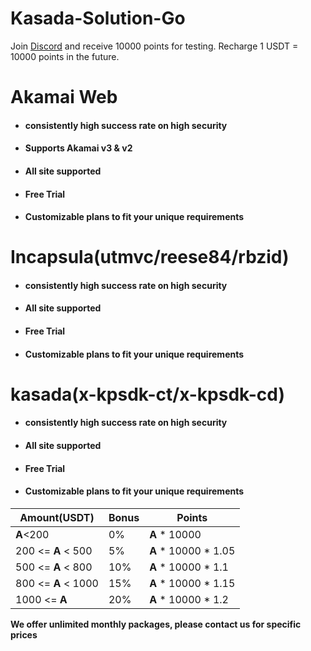 # Kasada-Solution-Go
Join [Discord](https://discord.gg/TCWWpH2Gy2) and receive 10000 points for testing. Recharge 1 USDT = 10000 points in the future.
# Akamai Web
- #### consistently high success rate on high security
- #### Supports Akamai v3 & v2
- #### All site supported
- ####  Free Trial
- #### Customizable plans to fit your unique requirements
#  Incapsula(utmvc/reese84/rbzid)
- #### consistently high success rate on high security
- #### All site supported
- #### Free Trial
- #### Customizable plans to fit your unique requirements
#  kasada(x-kpsdk-ct/x-kpsdk-cd)
- #### consistently high success rate on high security
- #### All site supported
- #### Free Trial
- #### Customizable plans to fit your unique requirements
| Amount(USDT) | Bonus | Points |
| --- | --- | --- |
| **A**<200 | 0% | **A** * 10000 |
| 200 <= **A** < 500 | 5% | **A** * 10000 * 1.05 |
| 500 <= **A** < 800 | 10% | **A** * 10000 * 1.1 |
| 800 <= **A** < 1000 | 15% | **A** * 10000 * 1.15 |
| 1000 <= **A**  | 20% | **A** * 10000 * 1.2 |

**We offer unlimited monthly packages, please contact us for specific prices**
